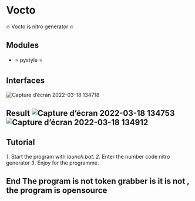 # Vocto 
🔥 Vocto is nitro generator 🔥 
## Modules
 - ⭐️ pystyle ⭐️ 
## Interfaces
 ![Capture d’écran 2022-03-18 134718](https://user-images.githubusercontent.com/101467355/159005613-82322fab-04c4-485c-a4b1-ee67b49e2e67.png) 

## Result ![Capture d’écran 2022-03-18 134753](https://user-images.githubusercontent.com/101467355/159005673-06225e0b-1004-4571-8fc2-de9ee5c699be.png) ![Capture d’écran 2022-03-18 134912](https://user-images.githubusercontent.com/101467355/159005808-2305e616-aa7c-4cb1-802d-e2a13feafd55.png) 
## Tutorial
 *1*. Start the program with *launch.bat*. 
*2*. Enter the number code nitro generator 
*3*. Enjoy for the programme. 
## End The program is not token grabber is it is not , the program is opensource

